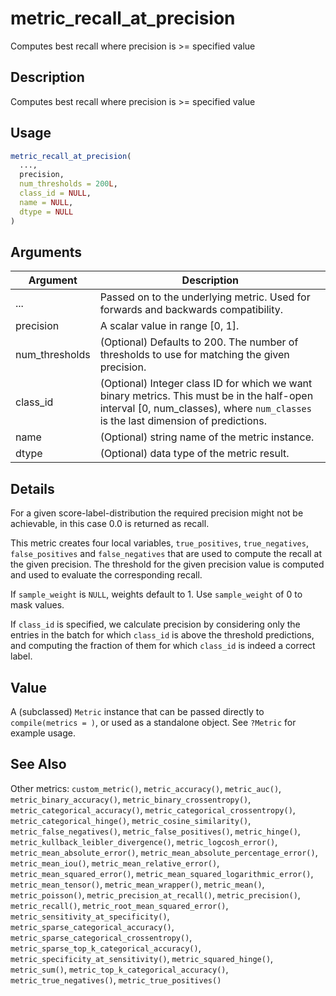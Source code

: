 # metric_recall_at_precision


Computes best recall where precision is >= specified value




## Description

Computes best recall where precision is >= specified value





## Usage
```r
metric_recall_at_precision(
  ...,
  precision,
  num_thresholds = 200L,
  class_id = NULL,
  name = NULL,
  dtype = NULL
)
```




## Arguments


Argument      |Description
------------- |----------------
... | Passed on to the underlying metric. Used for forwards and backwards compatibility.
precision | A scalar value in range [0, 1].
num_thresholds | (Optional) Defaults to 200. The number of thresholds to use for matching the given precision.
class_id | (Optional) Integer class ID for which we want binary metrics. This must be in the half-open interval [0, num_classes), where ``num_classes`` is the last dimension of predictions.
name | (Optional) string name of the metric instance.
dtype | (Optional) data type of the metric result.




## Details

For a given score-label-distribution the required precision might
not be achievable, in this case 0.0 is returned as recall.

This metric creates four local variables, ``true_positives``, ``true_negatives``,
``false_positives`` and ``false_negatives`` that are used to compute the recall
at the given precision. The threshold for the given precision value is
computed and used to evaluate the corresponding recall.

If ``sample_weight`` is ``NULL``, weights default to 1. Use ``sample_weight`` of 0
to mask values.

If ``class_id`` is specified, we calculate precision by considering only the
entries in the batch for which ``class_id`` is above the threshold predictions,
and computing the fraction of them for which ``class_id`` is indeed a correct
label.





## Value

A (subclassed) ``Metric`` instance that can be passed directly to
``compile(metrics = )``, or used as a standalone object. See ``?Metric`` for
example usage.






## See Also

Other metrics: 
`custom_metric()`,
`metric_accuracy()`,
`metric_auc()`,
`metric_binary_accuracy()`,
`metric_binary_crossentropy()`,
`metric_categorical_accuracy()`,
`metric_categorical_crossentropy()`,
`metric_categorical_hinge()`,
`metric_cosine_similarity()`,
`metric_false_negatives()`,
`metric_false_positives()`,
`metric_hinge()`,
`metric_kullback_leibler_divergence()`,
`metric_logcosh_error()`,
`metric_mean_absolute_error()`,
`metric_mean_absolute_percentage_error()`,
`metric_mean_iou()`,
`metric_mean_relative_error()`,
`metric_mean_squared_error()`,
`metric_mean_squared_logarithmic_error()`,
`metric_mean_tensor()`,
`metric_mean_wrapper()`,
`metric_mean()`,
`metric_poisson()`,
`metric_precision_at_recall()`,
`metric_precision()`,
`metric_recall()`,
`metric_root_mean_squared_error()`,
`metric_sensitivity_at_specificity()`,
`metric_sparse_categorical_accuracy()`,
`metric_sparse_categorical_crossentropy()`,
`metric_sparse_top_k_categorical_accuracy()`,
`metric_specificity_at_sensitivity()`,
`metric_squared_hinge()`,
`metric_sum()`,
`metric_top_k_categorical_accuracy()`,
`metric_true_negatives()`,
`metric_true_positives()`



